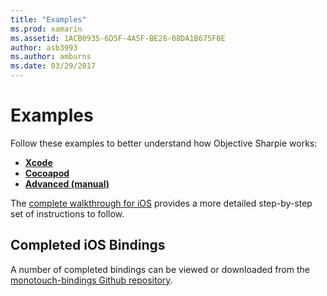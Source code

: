 ```yaml
---
title: "Examples"
ms.prod: xamarin
ms.assetid: 1ACB0935-6D5F-4A5F-BE28-08DA1B675F0E
author: asb3993
ms.author: amburns
ms.date: 03/29/2017
---
```


# Examples

Follow these examples to better understand how Objective Sharpie works:

- [**Xcode**](xcode.md)
- [**Cocoapod**](cocoapod.md)
- [**Advanced (manual)**](advanced.md)

The [complete walkthrough for iOS](~/ios/platform/binding-objective-c/walkthrough.md)
provides a more detailed step-by-step set of instructions to follow.

## Completed iOS Bindings

A number of completed bindings can be viewed or downloaded
from the [monotouch-bindings Github repository](https://github.com/mono/monotouch-bindings/).

